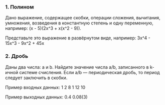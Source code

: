 ### 1. Полином
Дано выражение, содержащее скобки, операции сложения, вычитания, умножения,
возведения в константную степень и одну переменную, например: (x - 5)(2x^3 + x(x^2 - 9)).

Представьте это выражение в развёрнутом виде, например: 3x^4 - 15x^3 - 9x^2 + 45x

### 2. Дробь
Даны два числа: a и b. Найдите значение числа a/b, записанного в k-ичной системе счисления.
Если a/b — периодическая дробь, то период следует заключить в скобки.

Пример входных данных:
1 2 8
1 12 10

Пример выходных данных:
0.4
0.08(3)
